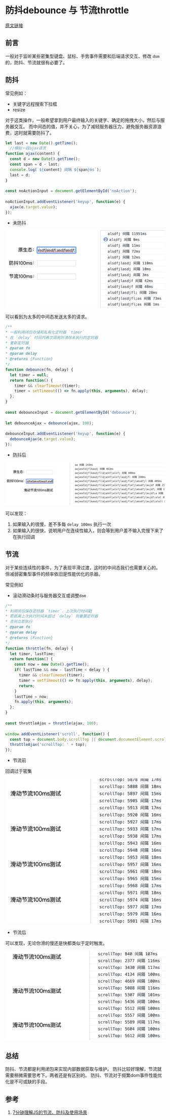 # 防抖debounce 与 节流throttle
[原文链接](https://github.com/Godiswill/blog/issues/12)

## 前言

一般对于监听某些密集型键盘、鼠标、手势事件需要和后端请求交互、修改 `dom` 的，防抖、节流就很有必要了。

## 防抖

常见例如：
- 关键字远程搜索下拉框
- resize

对于这类操作，一般希望拿到用户最终输入的关键字、确定的拖拽大小，然后与服务器交互。
而中间态的值，并不关心，为了减轻服务器压力，避免服务器资源浪费，这时就需要防抖了。

```javascript
let last = new Date().getTime();
  //模拟一段ajax请求
function ajax(content) {
  const d = new Date().getTime();
  const span = d - last;
  console.log(`${content} 间隔 ${span}ms`);
  last = d;
}

const noActionInput = document.getElementById('noAction');

noActionInput.addEventListener('keyup', function(e) {
  ajax(e.target.value);
});
```

- 未防抖

![未防抖](https://raw.githubusercontent.com/Godiswill/blog/master/04前端性能优化/noDebounce.jpg)

可以看到为太多的中间态发送太多的请求。

```javascript
/**
* 一般利用闭包存储和私有化定时器 `timer`
* 在 `delay` 时间内再次调用则清除未执行的定时器
* 重新定时器
* @param fn
* @param delay
* @returns {Function}
*/
function debounce(fn, delay) {
  let timer = null;
  return function() {
    timer && clearTimeout(timer);
    timer = setTimeout(() => fn.apply(this, arguments), delay);
  };
}
    
const debounceInput = document.getElementById('debounce');

let debounceAjax = debounce(ajax, 100);

debounceInput.addEventListener('keyup', function(e) {
  debounceAjax(e.target.value);
});
```

- 防抖后

![防抖](https://raw.githubusercontent.com/Godiswill/blog/master/04前端性能优化/debounce.jpg)

可以发现：
1. 如果输入的很慢，差不多每 `delay 100ms` 执行一次
1. 如果输入的很快，说明用户在连续性输入，则会等到用户差不输入完慢下来了在执行回调

## 节流

对于某些连续性的事件，为了表现平滑过渡，这时的中间态我们也需要关心的。
但减弱密集型事件的频率依旧是性能优化的杀器。

常见例如

- 滚动滑动条时与服务器交互或调整`dom`

```javascript
/**
* 利用闭包保存定时器 `timer`，上次执行时间戳
* 若距离上次执行时间未超过 `delay` 则重置定时器
* 否则立即执行
* @param fn
* @param delay
* @returns {Function}
*/
function throttle(fn, delay) {
  let timer, lastTime;
  return function() {
    const now = new Date().getTime();
    if( lastTime && now - lastTime < delay ) {
      timer && clearTimeout(timer);
      timer = setTimeout(() => fn.apply(this, arguments), delay);
      return;
    }
    lastTime = now;
    fn.apply(this, arguments);
  };
}

const throttleAjax = throttle(ajax, 100);

window.addEventListener('scroll', function() {
  const top = document.body.scrollTop || document.documentElement.scrollTop;
  throttleAjax('scrollTop: ' + top);
});
```
- 节流前

回调过于密集

![未节流](https://raw.githubusercontent.com/Godiswill/blog/master/04前端性能优化/noThrottle.jpg)

- 节流后

可以发现，无论你滑的慢还是快都类似于定时触发。

![节流后](https://raw.githubusercontent.com/Godiswill/blog/master/04前端性能优化/throttle.jpg)

## 总结

防抖、节流都是利用闭包来实现内部数据获取与维护。
防抖比较好理解，节流就需要稍微需要思考下。两者还是有区别的。
防抖、节流对于频繁dom事件性能优化是不可或缺的手段。

## 参考

1. [7分钟理解JS的节流、防抖及使用场景](https://juejin.im/post/5b8de829f265da43623c4261)
